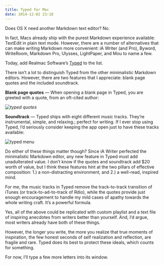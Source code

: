 ```yaml
---
title: Typed for Mac
date: 2014-12-02 23:18
---
```


Does OS X need another Markdown text editor? No.

In fact, Macs already ship with the purest Markdown experience available: TextEdit in plain text mode. However, there are a number of alternatives that can make writing Markdown more convenient: iA Writer (and Pro), Byword, WriteRoom, Markdown Pro, Ulysses, LightPaper, and Mou to name a few. 

Today, add Realmac Software’s [Typed](http://realmacsoftware.com/typed) to the list. 

There isn’t a lot to distinguish Typed from the other minimalistic Markdown editors. However, there are two features that I appreciate: blank page quotes and the included soundtrack. 

**Blank page quotes** &mdash; When opening a blank page in Typed, you are greeted with a quote, from an oft-cited author:

_![typed quotes](https://farm8.staticflickr.com/7547/15315472383_a07390e571_o_d.png)_

**Soundtrack** &mdash; Typed ships with eight different music tracks. They’re instrumental, simple, and relaxing.; perfect for writing. If I ever stop using Typed, I’d seriously consider keeping the app open just to have these tracks available:

![typed menu](https://farm9.staticflickr.com/8629/15315472363_d83416f192_o_d.png)

Do either of these things matter though? Since iA Writer perfected the minimalistic Markdown editor, any new feature in Typed must add unadulterated value. I don’t know if the quotes and soundtrack add $20 worth of value, but I think these features hint at the two pillars of effective composition: 1.) a non-distracting environment, and 2.) a well-read, inspired mind. 

For me, the music tracks in Typed remove the track-to-track transition of iTunes (or track-to-ad-to-track of Rdio), while the quotes provide just enough encouragement to handle my mild cases of apathy towards the whole writing craft. It’s a powerful formula. 

Yes, all of the above could be replicated with custom playlist and a text file of inspiring anecdotes from writers better than yourself. And, I’d argue, most writers already have both of these things. 

However, the longer you write, the more you realize that true moments of inspiration, the few honest seconds of self realization and reflection, are fragile and rare. Typed does its best to protect these ideals, which counts for something. 

For now, I’ll type a few more letters into its window. 
